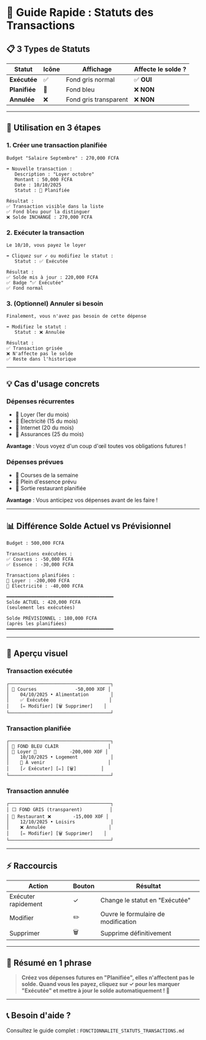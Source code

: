 # 🚀 Guide Rapide : Statuts des Transactions

## 📋 3 Types de Statuts

| Statut | Icône | Affichage | Affecte le solde ? |
|--------|-------|-----------|-------------------|
| **Exécutée** | ✅ | Fond gris normal | ✅ **OUI** |
| **Planifiée** | 📅 | Fond bleu | ❌ **NON** |
| **Annulée** | ❌ | Fond gris transparent | ❌ **NON** |

---

## 🎯 Utilisation en 3 étapes

### **1. Créer une transaction planifiée**
```
Budget "Salaire Septembre" : 270,000 FCFA

➡️ Nouvelle transaction :
   Description : "Loyer octobre"
   Montant : 50,000 FCFA
   Date : 10/10/2025
   Statut : 📅 Planifiée

Résultat :
✅ Transaction visible dans la liste
✅ Fond bleu pour la distinguer
❌ Solde INCHANGÉ : 270,000 FCFA
```

### **2. Exécuter la transaction**
```
Le 10/10, vous payez le loyer

➡️ Cliquez sur ✓ ou modifiez le statut :
   Statut : ✅ Exécutée

Résultat :
✅ Solde mis à jour : 220,000 FCFA
✅ Badge "✅ Exécutée"
✅ Fond normal
```

### **3. (Optionnel) Annuler si besoin**
```
Finalement, vous n'avez pas besoin de cette dépense

➡️ Modifiez le statut :
   Statut : ❌ Annulée

Résultat :
✅ Transaction grisée
❌ N'affecte pas le solde
✅ Reste dans l'historique
```

---

## 💡 Cas d'usage concrets

### **Dépenses récurrentes**
- 📅 Loyer (1er du mois)
- 📅 Électricité (15 du mois)
- 📅 Internet (20 du mois)
- 📅 Assurances (25 du mois)

**Avantage** : Vous voyez d'un coup d'œil toutes vos obligations futures !

### **Dépenses prévues**
- 📅 Courses de la semaine
- 📅 Plein d'essence prévu
- 📅 Sortie restaurant planifiée

**Avantage** : Vous anticipez vos dépenses avant de les faire !

---

## 📊 Différence Solde Actuel vs Prévisionnel

```
Budget : 500,000 FCFA

Transactions exécutées :
✅ Courses : -50,000 FCFA
✅ Essence : -30,000 FCFA

Transactions planifiées :
📅 Loyer : -200,000 FCFA
📅 Électricité : -40,000 FCFA

━━━━━━━━━━━━━━━━━━━━━━━━━━━━━━━━━━━━━━━
Solde ACTUEL : 420,000 FCFA
(seulement les exécutées)

Solde PRÉVISIONNEL : 180,000 FCFA
(après les planifiées)
━━━━━━━━━━━━━━━━━━━━━━━━━━━━━━━━━━━━━━━
```

---

## 🎨 Aperçu visuel

### **Transaction exécutée**
```
┌─────────────────────────────────────┐
│ 🔴 Courses              -50,000 XOF │
│    04/10/2025 • Alimentation        │
│    ✅ Exécutée                      │
│    [✏️ Modifier] [🗑️ Supprimer]    │
└─────────────────────────────────────┘
```

### **Transaction planifiée**
```
┌─────────────────────────────────────┐
│ 🔵 FOND BLEU CLAIR                  │
│ 🔴 Loyer 📅            -200,000 XOF │
│    10/10/2025 • Logement            │
│    📅 À venir                       │
│    [✓ Exécuter] [✏️] [🗑️]         │
└─────────────────────────────────────┘
```

### **Transaction annulée**
```
┌─────────────────────────────────────┐
│ ⬜ FOND GRIS (transparent)          │
│ 🔴 Restaurant ❌        -15,000 XOF │
│    12/10/2025 • Loisirs             │
│    ❌ Annulée                       │
│    [✏️ Modifier] [🗑️ Supprimer]    │
└─────────────────────────────────────┘
```

---

## ⚡ Raccourcis

| Action | Bouton | Résultat |
|--------|--------|----------|
| Exécuter rapidement | ✓ | Change le statut en "Exécutée" |
| Modifier | ✏️ | Ouvre le formulaire de modification |
| Supprimer | 🗑️ | Supprime définitivement |

---

## 🎯 Résumé en 1 phrase

> **Créez vos dépenses futures en "Planifiée", elles n'affectent pas le solde. Quand vous les payez, cliquez sur ✓ pour les marquer "Exécutée" et mettre à jour le solde automatiquement ! 🚀**

---

## 📞 Besoin d'aide ?

Consultez le guide complet : `FONCTIONNALITE_STATUTS_TRANSACTIONS.md`

